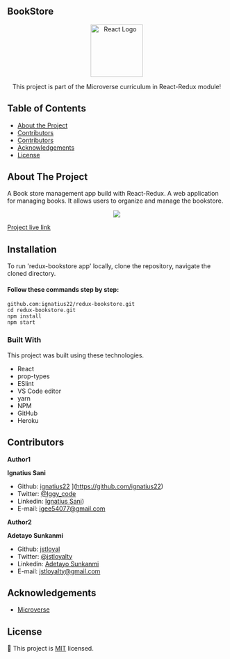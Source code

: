## BookStore

<!--
*** Thanks for checking out this README Template. If you have a suggestion that would
*** make this better, please fork the repo and create a pull request or simply open
*** an issue with the tag "enhancement".
*** Thanks again! Now go create something AMAZING! :D
-->

<!-- PROJECT SHIELDS -->

<p align="center">
  <a href="https://github.com/ignatius22/redux-bookstore">
    <img src="https://storage.googleapis.com/blog-images-backup/1*3SVfBkNZI2f-sspiq59xcw.png" alt="React Logo" width="120" height="120">
  </a>

  <p align="center">
    This project is part of the Microverse curriculum in React-Redux module!
  </p>
</p>

<!-- TABLE OF CONTENTS -->

## Table of Contents

- [About the Project](#about-the-project)
- [Contributors](#Installation)
- [Contributors](#contributors)
- [Acknowledgements](#acknowledgements)
- [License](#license)

## About The Project

A Book store management app build with React-Redux. A web application for managing books. It allows users to organize and manage the bookstore.

<p align="center">
    <img src="https://res.cloudinary.com/jstloyalty/image/upload/v1605209502/phutriwpn6kwxmpbaqwx.png" >
</p>

[Project live link](https://bookstore-final1.herokuapp.com/)

## Installation

To run 'redux-bookstore app' locally, clone the repository, navigate the cloned directory.

#### Follow these commands step by step:

```
github.com:ignatius22/redux-bookstore.git
cd redux-bookstore.git
npm install
npm start
```

### Built With

This project was built using these technologies.

- React
- prop-types
- ESlint
- VS Code editor
- yarn
- NPM
- GitHub
- Heroku

## Contributors

**Author1**

​**Ignatius Sani**

- Github: [ignatius22](https://twitter.com/iggy_code) ](https://github.com/ignatius22)
- Twitter: [@Iggy_code](https://twitter.com/iggy_code)
- Linkedin: [Ignatius Sani](https://www.linkedin.com/in/ignatiussani))
- E-mail: igee54077@gmail.com

**Author2**

​**Adetayo Sunkanmi**

- Github: [jstloyal](https://github.com/jstloyal)
- Twitter: [@jstloyalty](https://twitter.com/jstloyalty)
- Linkedin: [Adetayo Sunkanmi](https://www.linkedin.com/in/jstloyalty)
- E-mail: jstloyalty@gmail.com

<!-- ACKNOWLEDGEMENTS -->

## Acknowledgements

- [Microverse](https://www.microverse.org/)

## License

📝
This project is [MIT](https://opensource.org/licenses/MIT) licensed.
